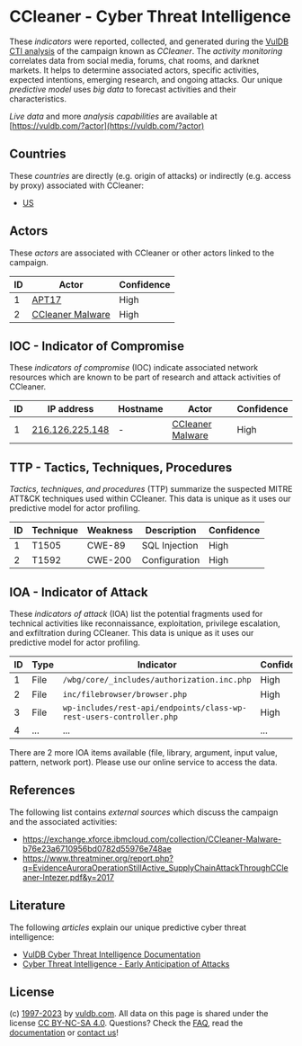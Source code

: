 # CCleaner - Cyber Threat Intelligence

These _indicators_ were reported, collected, and generated during the [VulDB CTI analysis](https://vuldb.com/?kb.cti) of the campaign known as _CCleaner_. The _activity monitoring_ correlates data from social media, forums, chat rooms, and darknet markets. It helps to determine associated actors, specific activities, expected intentions, emerging research, and ongoing attacks. Our unique _predictive model_ uses _big data_ to forecast activities and their characteristics.

_Live data_ and more _analysis capabilities_ are available at [https://vuldb.com/?actor](https://vuldb.com/?actor)

## Countries

These _countries_ are directly (e.g. origin of attacks) or indirectly (e.g. access by proxy) associated with CCleaner:

* [US](https://vuldb.com/?country.us)

## Actors

These _actors_ are associated with CCleaner or other actors linked to the campaign.

ID | Actor | Confidence
-- | ----- | ----------
1 | [APT17](https://vuldb.com/?actor.apt17) | High
2 | [CCleaner Malware](https://vuldb.com/?actor.ccleaner_malware) | High

## IOC - Indicator of Compromise

These _indicators of compromise_ (IOC) indicate associated network resources which are known to be part of research and attack activities of CCleaner.

ID | IP address | Hostname | Actor | Confidence
-- | ---------- | -------- | ----- | ----------
1 | [216.126.225.148](https://vuldb.com/?ip.216.126.225.148) | - | [CCleaner Malware](https://vuldb.com/?actor.ccleaner_malware) | High

## TTP - Tactics, Techniques, Procedures

_Tactics, techniques, and procedures_ (TTP) summarize the suspected MITRE ATT&CK techniques used within CCleaner. This data is unique as it uses our predictive model for actor profiling.

ID | Technique | Weakness | Description | Confidence
-- | --------- | -------- | ----------- | ----------
1 | T1505 | CWE-89 | SQL Injection | High
2 | T1592 | CWE-200 | Configuration | High

## IOA - Indicator of Attack

These _indicators of attack_ (IOA) list the potential fragments used for technical activities like reconnaissance, exploitation, privilege escalation, and exfiltration during CCleaner. This data is unique as it uses our predictive model for actor profiling.

ID | Type | Indicator | Confidence
-- | ---- | --------- | ----------
1 | File | `/wbg/core/_includes/authorization.inc.php` | High
2 | File | `inc/filebrowser/browser.php` | High
3 | File | `wp-includes/rest-api/endpoints/class-wp-rest-users-controller.php` | High
4 | ... | ... | ...

There are 2 more IOA items available (file, library, argument, input value, pattern, network port). Please use our online service to access the data.

## References

The following list contains _external sources_ which discuss the campaign and the associated activities:

* https://exchange.xforce.ibmcloud.com/collection/CCleaner-Malware-b76e23a6710956bd0782d55976e748ae
* https://www.threatminer.org/report.php?q=EvidenceAuroraOperationStillActive_SupplyChainAttackThroughCCleaner-Intezer.pdf&y=2017

## Literature

The following _articles_ explain our unique predictive cyber threat intelligence:

* [VulDB Cyber Threat Intelligence Documentation](https://vuldb.com/?kb.cti)
* [Cyber Threat Intelligence - Early Anticipation of Attacks](https://www.scip.ch/en/?labs.20201022)

## License

(c) [1997-2023](https://vuldb.com/?kb.changelog) by [vuldb.com](https://vuldb.com/?kb.about). All data on this page is shared under the license [CC BY-NC-SA 4.0](https://creativecommons.org/licenses/by-nc-sa/4.0/). Questions? Check the [FAQ](https://vuldb.com/?kb.faq), read the [documentation](https://vuldb.com/?kb) or [contact us](https://vuldb.com/?contact)!

